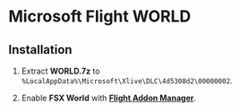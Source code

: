 # Microsoft Flight WORLD

## Installation

1. Extract **WORLD.7z** to `%LocalAppData%\Microsoft\Xlive\DLC\4d5308d2\00000002`.

2. Enable **FSX World** with [**Flight Addon Manager**](https://GitHub.com/MicrosoftFlight/Toolkit).
